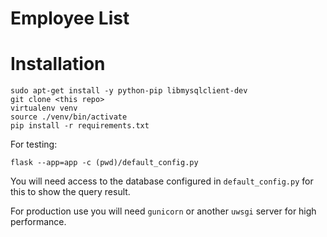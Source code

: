 # Employee List

# Installation

```
sudo apt-get install -y python-pip libmysqlclient-dev
git clone <this repo>
virtualenv venv
source ./venv/bin/activate
pip install -r requirements.txt
```

For testing:

```
flask --app=app -c (pwd)/default_config.py 
```

You will need access to the database configured in `default_config.py` for this to show the query result.

For production use you will need `gunicorn` or another `uwsgi` server for high performance.
